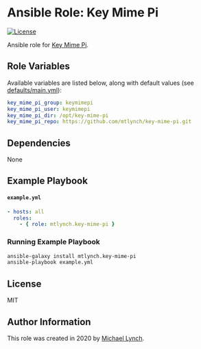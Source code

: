 # Ansible Role: Key Mime Pi

[![License](http://img.shields.io/:license-apache-blue.svg?style=flat-square)](LICENSE)

Ansible role for [Key Mime Pi](https://github.com/mtlynch/key-mime-pi).

## Role Variables

Available variables are listed below, along with default values (see [defaults/main.yml](defaults/main.yml)):

```yaml
key_mime_pi_group: keymimepi
key_mime_pi_user: keymimepi
key_mime_pi_dir: /opt/key-mime-pi
key_mime_pi_repo: https://github.com/mtlynch/key-mime-pi.git
```

## Dependencies

None

## Example Playbook

#### `example.yml`

```yaml
- hosts: all
  roles:
    - { role: mtlynch.key-mime-pi }
```

### Running Example Playbook

```bash
ansible-galaxy install mtlynch.key-mime-pi
ansible-playbook example.yml
```

## License

MIT

## Author Information

This role was created in 2020 by [Michael Lynch](http://mtlynch.io).